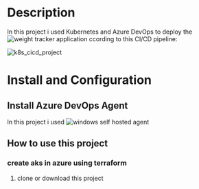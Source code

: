 
# Description 

In this project i used Kubernetes and Azure DevOps to deploy the ![weight tracker application](https://github.com/kfir1200/bootcamp-app) 
ccording to this CI/CD pipeline:

![k8s_cicd_project](https://bootcamp.rhinops.io/images/k8s-cicd.png)

# Install and Configuration

## Install Azure DevOps Agent
In this project i used ![windows self hosted agent](https://docs.microsoft.com/en-us/azure/devops/pipelines/agents/v2-windows?view=azure-devops)


## How to use this project

### create aks in azure using terraform 

1. clone or download this project


